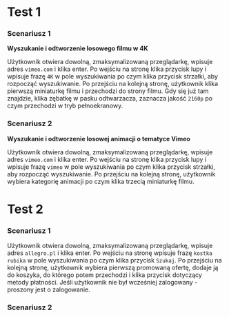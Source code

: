 # Test 1

### Scenariusz 1

**Wyszukanie i odtworzenie losowego filmu w 4K**

Użytkownik otwiera dowolną, zmaksymalizowaną przeglądarkę, wpisuje adres `vimeo.com` i klika enter. Po wejściu na stronę klika przycisk lupy i wpisuje frazę `4K` w pole wyszukiwania po czym klika przycisk strzałki, aby rozpocząć wyszukiwanie. Po przejściu na kolejną stronę, użytkownik klika pierwszą miniaturkę filmu i przechodzi do strony filmu. Gdy się już tam znajdzie, klika zębatkę w pasku odtwarzacza, zaznacza jakość `2160p` po czym przechodzi w tryb pełnoekranowy.

### Scenariusz 2

**Wyszukanie i odtworzenie losowej animacji o tematyce Vimeo**

Użytkownik otwiera dowolną, zmaksymalizowaną przeglądarkę, wpisuje adres `vimeo.com` i klika enter. Po wejściu na stronę klika przycisk lupy i wpisuje frazę `vimeo` w pole wyszukiwania po czym klika przycisk strzałki, aby rozpocząć wyszukiwanie. Po przejściu na kolejną stronę, użytkownik wybiera kategorię animacji po czym klika trzecią miniaturkę filmu.

# Test 2

### Scenariusz 1

Użytkownik otwiera dowolną, zmaksymalizowaną przeglądarkę, wpisuje adres `allegro.pl` i klika enter. Po wejściu na stronę wpisuje frazę `kostka rubika` w pole wyszukiwania po czym klika przycisk `Szukaj`. Po przejściu na kolejną stronę, użytkownik wybiera pierwszą promowaną ofertę, dodaje ją do koszyka, do którego potem przechodzi i klika przycisk dotyczący metody płatności. Jeśli użytkownik nie był wcześniej zalogowany - proszony jest o zalogowanie.

### Scenariusz 2
